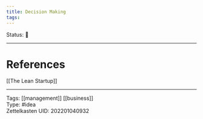 ```yaml
---
title: Decision Making
tags: 
---
```

Status: 🌱


---
# References
[[The Lean Startup]]

---
Tags: [[management]] [[business]]   
Type: #idea  
Zettelkasten UID: 202201040932  
